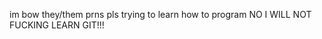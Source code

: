 im bow
they/them prns pls 
trying to learn how to program
NO I WILL NOT FUCKING LEARN GIT!!!
<!---
Y3flamex/Y3flamex is a ✨ special ✨ repository because its `README.md` (this file) appears on your GitHub profile.
You can click the Preview link to take a look at your changes.
--->
